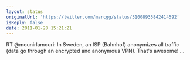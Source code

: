 ```yaml
---
layout: status
originalUrl: 'https://twitter.com/marcgg/status/31008935842414592'
isReply: false
date: 2011-01-28 15:21:21
---
```


RT @mounirlamouri: In Sweden, an ISP (Bahnhof) anonymizes all traffic (data go through an encrypted and anonymous VPN). That's awesome!  ...
